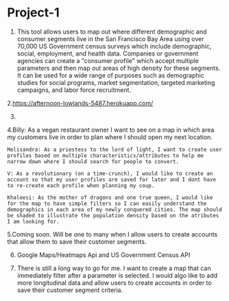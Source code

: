 # Project-1

1. This tool allows users to map out where different demographic and consumer segments live in the San Francisco Bay Area using
over 70,000 US Government census surveys which include demographic, social, employment, and health data.
Companies or government agencies can create a "consumer profile" which accept multiple parameters and then map out areas of high
density for these segments. It can be used for a wide range of purposes such as demographic studies for social programs, 
market segmentation, targeted marketing campaigns, and labor force recruitment.

2.https://afternoon-lowlands-5487.herokuapp.com/

3.


4.Billy: As a vegan restaurant owner I want to see on a map in which area my customers live in order to plan where I should open my next location.

	Melisandra: As a priestess to the lord of light, I want to create user profiles based on multiple characteristics/attributes to help me narrow down where I should search for people to convert.

	V: As a revolutionary (on a time-crunch), I would like to create an account so that my user profiles are saved for later and I dont have to re-create each profile when planning my coup.

	Khaleesi: As the mother of dragons and one true queen, I would like for the map to have simple filters so I can easily understand the demographics in each area of my newly conquered cities. The map should be shaded to illustrate the population density based on the atributes I am looking for.


5.Coming soon. Will be one to many when I allow users to create accounts that allow them to save their customer segments.

6. Google Maps/Heatmaps Api and US Government Census API

7. There is still a long way to go for me. I want to create a map that can immediately filter after a parameter is selected.
I would algo like to add more longitudinal data and allow users to create accounts in order to save their customer segment
criteria.
